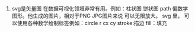 1. svg是矢量图  在数据可视化领域非常有用。例如：柱状图 饼状图 path 偏数学图形。他生成的图片，相对于PNG  JPG图片来说 可以无限放大。
svg 里， 可以使用各种数学绘制标签例如：circle
 r  cx cy
 stroke:描边
 fill：填充